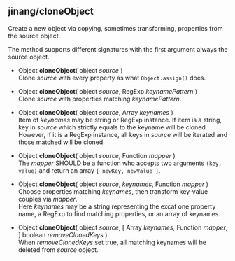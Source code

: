 ##	jinang/cloneObject

Create a new object via copying, sometimes transforming, properties from the source object. 

The method supports different signatures with the first argument always the source object.

*   Object __cloneObject__( object *source* )  
    Clone *source* with every property as what `Object.assign()` does.

*   Object __cloneObject__( object *source*, RegExp *keynamePattern* )  
    Clone *source* with properties matching *keynamePattern*.

*   Object __cloneObject__( object *source*, Array *keynames* )  
    Item of *keynames* may be string or RegExp instance. If item is a string, key in *source* which strictly equals to the keyname will be cloned. However, if it is a RegExp instance, all keys in *source* will be iterated and those matched will be cloned.

*   Object __cloneObject__( object *source*, Function *mapper* )  
    The *mapper* SHOULD be a function who accepts two arguments `(key, value)` and return an array `[ newKey, newValue ]`.

*   Object __cloneObject__( object *source*, *keynames*, Function *mapper* )  
    Choose properties matching *keynames*, then transform key-value couples via *mapper*.  
    Here *keynames* may be a string representing the excat one property name, a RegExp to find matching properties, or an array of keynames.

*   Object __cloneObject__( object *source*, [ Array *keynames*, Function *mapper*, ] boolean *removeClonedKeys* )  
    When *removeClonedKeys* set true, all matching keynames will be deleted from *source* object.